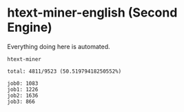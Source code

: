 # htext-miner-english (Second Engine)

Everything doing here is automated.

```
htext-miner

total: 4811/9523 (50.51979418250552%)

job0: 1083
job1: 1226
job2: 1636
job3: 866
```